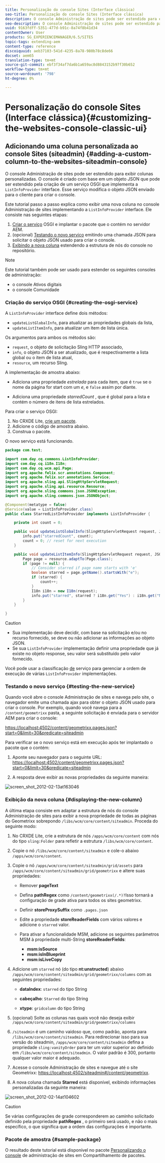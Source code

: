 ```yaml
---
title: Personalização do console Sites (Interface clássica)
seo-title: Personalização do console Sites (Interface clássica)
description: O console Administração de sites pode ser estendido para exibir colunas personalizadas
seo-description: O console Administração de sites pode ser estendido para exibir colunas personalizadas
uuid: 9163fdff-5351-477d-b91c-8a74f8b41d34
contentOwner: User
products: SG_EXPERIENCEMANAGER/6.5/SITES
topic-tags: extending-aem
content-type: reference
discoiquuid: aeb37103-541d-4235-8a78-980b78c8de66
docset: aem65
translation-type: tm+mt
source-git-commit: ebf3f34af7da6b1a659ac8d8843152b97f30b652
workflow-type: tm+mt
source-wordcount: '798'
ht-degree: 0%

---
```



# Personalização do console Sites (Interface clássica){#customizing-the-websites-console-classic-ui}

## Adicionando uma coluna personalizada ao console Sites (siteadmin) {#adding-a-custom-column-to-the-websites-siteadmin-console}

O console Administração de sites pode ser estendido para exibir colunas personalizadas. O console é criado com base em um objeto JSON que pode ser estendido pela criação de um serviço OSGI que implementa a `ListInfoProvider` interface. Esse serviço modifica o objeto JSON enviado para o cliente para criar o console.

Este tutorial passo a passo explica como exibir uma nova coluna no console Administração de sites implementando a `ListInfoProvider` interface. Ele consiste nas seguintes etapas:

1. [Criar o serviço](#creating-the-osgi-service) OSGI e implantar o pacote que o contém no servidor AEM.
1. (opcional) [Testando o novo serviço](#testing-the-new-service) emitindo uma chamada JSON para solicitar o objeto JSON usado para criar o console.
1. [Exibindo a nova coluna](#displaying-the-new-column) estendendo a estrutura de nós do console no repositório.

>[!NOTE]
>
>Este tutorial também pode ser usado para estender os seguintes consoles de administração:
>
>* o console Ativos digitais
>* o console Comunidade

>



### Criação do serviço OSGI {#creating-the-osgi-service}

A `ListInfoProvider` interface define dois métodos:

* `updateListGlobalInfo`, para atualizar as propriedades globais da lista,
* `updateListItemInfo`, para atualizar um item de lista única.

Os argumentos para ambos os métodos são:

* `request`, o objeto de solicitação Sling HTTP associado,
* `info`, o objeto JSON a ser atualizado, que é respectivamente a lista global ou o item de lista atual,
* `resource`, um recurso Sling.

A implementação de amostra abaixo:

* Adiciona uma propriedade *estrelada* para cada item, que é `true` se o nome da página for start com um *e*, e `false` assim por diante.

* Adiciona uma propriedade *starredCount* , que é global para a lista e contém o número de itens de lista estrelados.

Para criar o serviço OSGI:

1. No CRXDE Lite, [crie um pacote](/help/sites-developing/developing-with-crxde-lite.md#managing-a-bundle).
1. Adicione o código de amostra abaixo.
1. Construa o pacote.

O novo serviço está funcionando.

```java
package com.test;

import com.day.cq.commons.ListInfoProvider;
import com.day.cq.i18n.I18n;
import com.day.cq.wcm.api.Page;
import org.apache.felix.scr.annotations.Component;
import org.apache.felix.scr.annotations.Service;
import org.apache.sling.api.SlingHttpServletRequest;
import org.apache.sling.api.resource.Resource;
import org.apache.sling.commons.json.JSONException;
import org.apache.sling.commons.json.JSONObject;

@Component(metatype = false)
@Service(value = ListInfoProvider.class)
public class StarredListInfoProvider implements ListInfoProvider {

    private int count = 0;

    public void updateListGlobalInfo(SlingHttpServletRequest request, JSONObject info, Resource resource) throws JSONException {
        info.put("starredCount", count);
        count = 0; // reset for next execution
    }

    public void updateListItemInfo(SlingHttpServletRequest request, JSONObject info, Resource resource) throws JSONException {
        Page page = resource.adaptTo(Page.class);
        if (page != null) {
            // Consider starred if page name starts with 'e'
            boolean starred = page.getName().startsWith("e");
            if (starred) {
                count++;
            }
            I18n i18n = new I18n(request);
            info.put("starred", starred ? i18n.get("Yes") : i18n.get("No"));
        }
    }

}
```

>[!CAUTION]
>
>* Sua implementação deve decidir, com base na solicitação e/ou no recurso fornecido, se deve ou não adicionar as informações ao objeto JSON.
>* Se sua `ListInfoProvider` implementação definir uma propriedade que já existe no objeto response, seu valor será substituído pelo valor fornecido.

>
>  
Você pode usar a classificação [de](https://www.osgi.org/javadoc/r2/org/osgi/framework/Constants.html#SERVICE_RANKING) serviço para gerenciar a ordem de execução de várias `ListInfoProvider` implementações.

### Testando o novo serviço {#testing-the-new-service}

Quando você abre o console Administração de sites e navega pelo site, o navegador emite uma chamada ajax para obter o objeto JSON usado para criar o console. Por exemplo, quando você navega para a `/content/geometrixx` pasta, a seguinte solicitação é enviada para o servidor AEM para criar o console:

[https://localhost:4502/content/geometrixx.pages.json?start=0&amp;limit=30&amp;predicate=siteadmin](https://localhost:4502/content/geometrixx.pages.json?start=0&amp;limit=30&amp;predicate=siteadmin)

Para verificar se o novo serviço está em execução após ter implantado o pacote que o contém:

1. Aponte seu navegador para o seguinte URL:
   [https://localhost:4502/content/geometrixx.pages.json?start=0&amp;limit=30&amp;predicate=siteadmin](https://localhost:4502/content/geometrixx.pages.json?start=0&amp;limit=30&amp;predicate=siteadmin)

1. A resposta deve exibir as novas propriedades da seguinte maneira:

![screen_shot_2012-02-13at163046](assets/screen_shot_2012-02-13at163046.png)

### Exibição da nova coluna {#displaying-the-new-column}

A última etapa consiste em adaptar a estrutura de nós do console Administração de sites para exibir a nova propriedade de todas as páginas do Geometrixx sobrepondo `/libs/wcm/core/content/siteadmin`. Proceda do seguinte modo:

1. No CRXDE Lite, crie a estrutura de nós `/apps/wcm/core/content` com nós do tipo `sling:Folder` para refletir a estrutura `/libs/wcm/core/content`.

1. Copie o nó `/libs/wcm/core/content/siteadmin` e cole-o abaixo `/apps/wcm/core/content`.

1. Copie o nó `/apps/wcm/core/content/siteadmin/grid/assets` para `/apps/wcm/core/content/siteadmin/grid/geometrixx` e altere suas propriedades:

   * Remover **pageText**

   * Defina **pathRegex** como `/content/geometrixx(/.*)?`Isso tornará a configuração de grade ativa para todos os sites geometrixx.

   * Definir **storeProxySuffix** como `.pages.json`

   * Edite a propriedade **storeReaderFields** com vários valores e adicione o `starred` valor.

   * Para ativar a funcionalidade MSM, adicione os seguintes parâmetros MSM à propriedade multi-String **storeReaderFields**:

      * **msm:isSource**
      * **msm:isInBlueprint**
      * **msm:isLiveCopy**

1. Adicione um `starred` nó (do tipo **nt:unstructed**) abaixo `/apps/wcm/core/content/siteadmin/grid/geometrixx/columns` com as seguintes propriedades:

   * **dataIndex**: `starred` do tipo String

   * **cabeçalho**: `Starred` do tipo String

   * **xtype**: `gridcolumn` do tipo String

1. (opcional) Solte as colunas nas quais você não deseja exibir `/apps/wcm/core/content/siteadmin/grid/geometrixx/columns`

1. `/siteadmin` é um caminho vaidoso que, como padrão, aponta para `/libs/wcm/core/content/siteadmin`.
Para redirecionar isso para sua versão do siteadmin, `/apps/wcm/core/content/siteadmin` defina a propriedade `sling:vanityOrder` para ter um valor superior ao definido em `/libs/wcm/core/content/siteadmin`. O valor padrão é 300, portanto qualquer valor maior é adequado.

1. Acesse o console Administração de sites e navegue até o site Geometrixx:
   [https://localhost:4502/siteadmin#/content/geometrixx](https://localhost:4502/siteadmin#/content/geometrixx).

1. A nova coluna chamada **Starred** está disponível, exibindo informações personalizadas da seguinte maneira:

![screen_shot_2012-02-14at104602](assets/screen_shot_2012-02-14at104602.png)

>[!CAUTION]
>
>Se várias configurações de grade corresponderem ao caminho solicitado definido pela propriedade **pathRegex** , o primeiro será usado, e não o mais específico, o que significa que a ordem das configurações é importante.

### Pacote de amostra {#sample-package}

O resultado deste tutorial está disponível no pacote [Personalizando o console](https://localhost:4502/crx/packageshare/index.html/content/marketplace/marketplaceProxy.html?packagePath=/content/companies/public/adobe/packages/helper/customizing-siteadmin) de administração de sites em Compartilhamento de pacotes.
